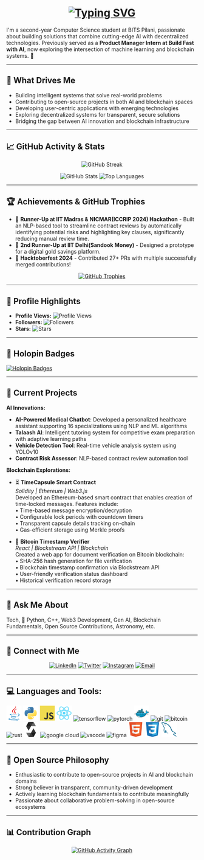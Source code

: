 <div align="center">
  <h1>
    <a href="https://git.io/typing-svg">
      <img src="https://readme-typing-svg.demolab.com?font=Fira+Code&weight=700&size=32&duration=4000&pause=1000&color=00FFB3&center=true&vCenter=true&random=false&width=435&lines=Hi+there!+I'm+Gautam;Welcome+to+my+GitHub!" alt="Typing SVG" />
    </a>
  </h1>
</div>

I'm a second-year Computer Science student at BITS Pilani, passionate about building solutions that combine cutting-edge AI with decentralized technologies. Previously served as a **Product Manager Intern at Build Fast with AI**, now exploring the intersection of machine learning and blockchain systems. 🚀

---

## 🎯 What Drives Me
- Building intelligent systems that solve real-world problems
- Contributing to open-source projects in both AI and blockchain spaces
- Developing user-centric applications with emerging technologies
- Exploring decentralized systems for transparent, secure solutions
- Bridging the gap between AI innovation and blockchain infrastructure

---

## 📈 GitHub Activity & Stats
<p align="center">
  <img src="https://github-readme-streak-stats.herokuapp.com/?user=GautamBytes&theme=radical&hide_border=true&cache_seconds=1800" alt="GitHub Streak" />
</p>

<p align="center">
  <img src="https://github-readme-stats.vercel.app/api?username=GautamBytes&show_icons=true&theme=radical&hide_border=true&cache_seconds=1800&count_private=true" alt="GitHub Stats" />
  <img src="https://github-readme-stats.vercel.app/api/top-langs/?username=GautamBytes&theme=radical&layout=compact&hide_border=true&cache_seconds=1800" alt="Top Languages" />
</p>

---

## 🏆 Achievements & GitHub Trophies
- 🥈 **Runner-Up at IIT Madras & NICMAR(ICCRIP 2024) Hackathon** - Built an NLP-based tool to streamline contract reviews by automatically identifying potential risks and highlighting key clauses, significantly reducing manual review time.
- 🎨 **2nd Runner-Up at IIT Delhi(Sandook Money)** - Designed a prototype for a digital gold savings platform.
- 🎉 **Hacktoberfest 2024** - Contributed 27+ PRs with multiple successfully merged contributions!

<p align="center">
  <a href="https://github.com/GautamBytes">
    <img src="https://github-profile-trophy.vercel.app/?username=GautamBytes&theme=radical&no-frame=true&cache_seconds=1800" alt="GitHub Trophies" />
  </a>
</p>

---

## 🌟 Profile Highlights
- **Profile Views:** ![Profile Views](https://komarev.com/ghpvc/?username=GautamBytes&color=brightgreen&style=flat-square)
- **Followers:** ![Followers](https://img.shields.io/github/followers/GautamBytes?style=social)
- **Stars:** ![Stars](https://img.shields.io/github/stars/GautamBytes?style=social)

---

## 🏅 Holopin Badges
[![Holopin Badges](https://holopin.me/gautambytes)](https://holopin.io/@gautambytes)

---

## 🚀 Current Projects
**AI Innovations:**
- **AI-Powered Medical Chatbot**: Developed a personalized healthcare assistant supporting 16 specializations using NLP and ML algorithms
- **Talaash AI**: Intelligent tutoring system for competitive exam preparation with adaptive learning paths
- **Vehicle Detection Tool**: Real-time vehicle analysis system using YOLOv10
- **Contract Risk Assessor**: NLP-based contract review automation tool

**Blockchain Explorations:**
- ⏳ **TimeCapsule Smart Contract**  
  _Solidity | Ethereum | Web3.js_  
  Developed an Ethereum-based smart contract that enables creation of time-locked messages. Features include:  
  • Time-based message encryption/decryption  
  • Configurable lock periods with countdown timers  
  • Transparent capsule details tracking on-chain  
  • Gas-efficient storage using Merkle proofs

- 🔗 **Bitcoin Timestamp Verifier**  
  _React | Blockstream API | Blockchain_  
  Created a web app for document verification on Bitcoin blockchain:  
  • SHA-256 hash generation for file verification  
  • Blockchain timestamp confirmation via Blockstream API  
  • User-friendly verification status dashboard  
  • Historical verification record storage

---

## 💬 Ask Me About
Tech, 🐍 Python, C++, Web3 Development, Gen AI, Blockchain Fundamentals, Open Source Contributions, Astronomy, etc.

---

## 🔗 Connect with Me
<p align="center">
  <a href="https://www.linkedin.com/in/gautam-manchandani-17888b259"><img src="https://img.shields.io/badge/LinkedIn-%230077B5.svg?logo=linkedin&logoColor=white" alt="LinkedIn"></a>
  <a href="https://x.com/GautamM96"><img src="https://img.shields.io/badge/Twitter-%231DA1F2.svg?logo=Twitter&logoColor=white" alt="Twitter"></a>
  <a href="https://www.instagram.com/gautam092528/"><img src="https://img.shields.io/badge/Instagram-%23E4405F.svg?logo=Instagram&logoColor=white" alt="Instagram"></a>
  <a href="mailto:manchandanigautam@gmail.com"><img src="https://img.shields.io/badge/Email-D14836?style=flat&logo=gmail&logoColor=white" alt="Email"></a>
</p>

---

## 💻 Languages and Tools:
<p align="left">
  <img src="https://raw.githubusercontent.com/devicons/devicon/master/icons/java/java-original.svg" alt="java" width="40" height="40"/>
  <img src="https://raw.githubusercontent.com/devicons/devicon/master/icons/python/python-original.svg" alt="python" width="40" height="40"/>
  <img src="https://raw.githubusercontent.com/devicons/devicon/master/icons/javascript/javascript-original.svg" alt="javascript" width="40" height="40"/>
  <img src="https://raw.githubusercontent.com/devicons/devicon/master/icons/react/react-original.svg" alt="react" width="40" height="40"/>
  <img src="https://www.vectorlogo.zone/logos/tensorflow/tensorflow-icon.svg" alt="tensorflow" width="40" height="40"/>
  <img src="https://www.vectorlogo.zone/logos/pytorch/pytorch-icon.svg" alt="pytorch" width="40" height="40"/>
  <img src="https://raw.githubusercontent.com/devicons/devicon/master/icons/docker/docker-original.svg" alt="docker" width="40" height="40"/>
  <img src="https://www.vectorlogo.zone/logos/git-scm/git-scm-icon.svg" alt="git" width="40" height="40"/>
  <img src="https://www.vectorlogo.zone/logos/bitcoin/bitcoin-icon.svg" alt="bitcoin" width="40" height="40"/>
  <img src="https://img.shields.io/badge/Rust-000000?style=for-the-badge&logo=rust&logoColor=white" alt="rust" width="40" height="40"/>
  <img src="https://raw.githubusercontent.com/devicons/devicon/master/icons/solidity/solidity-original.svg" alt="solidity" width="40" height="40"/>
  <img src="https://www.vectorlogo.zone/logos/google_cloud/google_cloud-icon.svg" alt="google cloud" width="40" height="40"/>
  <img src="https://www.vectorlogo.zone/logos/visualstudio_code/visualstudio_code-icon.svg" alt="vscode" width="40" height="40"/>
  <img src="https://www.vectorlogo.zone/logos/figma/figma-icon.svg" alt="figma" width="40" height="40"/>
  <img src="https://raw.githubusercontent.com/devicons/devicon/master/icons/html5/html5-original.svg" alt="html5" width="40" height="40"/>
  <img src="https://raw.githubusercontent.com/devicons/devicon/master/icons/css3/css3-original.svg" alt="css3" width="40" height="40"/>
  <img src="https://raw.githubusercontent.com/devicons/devicon/master/icons/mysql/mysql-original.svg" alt="sql" width="40" height="40"/>
</p>

---

## 🌱 Open Source Philosophy
- Enthusiastic to contribute to open-source projects in AI and blockchain domains
- Strong believer in transparent, community-driven development
- Actively learning blockchain fundamentals to contribute meaningfully
- Passionate about collaborative problem-solving in open-source ecosystems
  
---
## 📊 Contribution Graph
<p align="center">
  <a href="https://github.com/GautamBytes">
    <img src="https://github-readme-activity-graph.vercel.app/graph?username=GautamBytes&theme=radical&hide_border=true&cache_seconds=1800" alt="GitHub Activity Graph" />
  </a>
</p>


